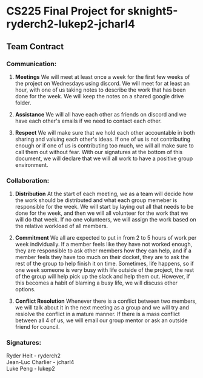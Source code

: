 # CS225 Final Project for sknight5-ryderch2-lukep2-jcharl4

## Team Contract

### Communication:

1. **Meetings** We will meet at least once a week for the first few weeks of the project on Wednesdays using discord. 
We will meet for at least an hour, with one of us taking notes to describe the work that has been done for the week. 
We will keep the notes on a shared google drive folder.

2. **Assistance** We will all have each other as friends on discord and we have each other's emails if we need to contact each other. 

3. **Respect** We will make sure that we hold each other accountable in both sharing and valuing each other's ideas. If one of us is not contributing
enough or if one of us is contributing too much, we will all make sure to call them out without fear. With our signatures at the bottom of
this document, we will declare that we will all work to have a positive group environment.

### Collaboration:

1. **Distribution** At the start of each meeting, we as a team will decide how the work should be distributed and what each group memeber is 
responsible for the week. We will start by laying out all that needs to be done for the week, and then we will all volunteer for 
the work that we will do that week. If no one volunteers, we will assign the work based on the relative workload of all members.

2. **Commitment** We all are expected to put in from 2 to 5 hours of work per week individually. If a member feels like they have not worked 
enough, they are responsible to ask other members how they can help, and if a member feels they have too much on their docket, they are to
ask the rest of the group to help finish it on time. Sometimes, life happens, so if one week someone is very busy with life outside of the project,
the rest of the group will help pick up the slack and help them out. However, if this becomes a habit of blaming a busy life, we will discuss other options.

3. **Conflict Resolution** Whenever there is a conflict between two members, we will talk about it in the next meeting as a group and we will try and
resiolve the conflict in a mature manner. If there is a mass conflict between all 4 of us, we will email our group mentor or ask an outside friend for council.

### Signatures:
Ryder Heit - ryderch2  
Jean-Luc Charlier - jcharl4  
Luke Peng - lukep2  
